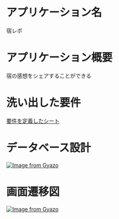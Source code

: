 # アプリケーション名
宿レポ

# アプリケーション概要
宿の感想をシェアすることができる

# 洗い出した要件
[要件を定義したシート](https://docs.google.com/spreadsheets/d/10t9U2Mk-rIvBOr7VjA7Zjyz1XMTuNcEyI1SQ8kZD_mw/edit?usp=sharing) 

# データベース設計
[![Image from Gyazo](https://i.gyazo.com/7dad630e1cae5e1b39281350b2fbc97d.png)](https://gyazo.com/7dad630e1cae5e1b39281350b2fbc97d)

# 画面遷移図
[![Image from Gyazo](https://i.gyazo.com/4a249068343d289512daa41e8502b8c3.png)](https://gyazo.com/4a249068343d289512daa41e8502b8c3)